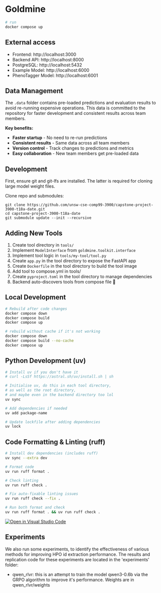 # Goldmine

```bash
# run
docker compose up
```

## External access
- Frontend: http://localhost:3000
- Backend API: http://localhost:8000
- PostgreSQL: http://localhost:5432
- Example Model: http://localhost:6000
- PhenoTagger Model: http://localhost:6001

## Data Management

The `.data` folder contains pre-loaded predictions and evaluation results to avoid re-running expensive operations. This data is committed to the repository for faster development and consistent results across team members.

**Key benefits:**
- **Faster startup** - No need to re-run predictions
- **Consistent results** - Same data across all team members  
- **Version control** - Track changes to predictions and metrics
- **Easy collaboration** - New team members get pre-loaded data


## Development
First, ensure git and git-lfs are installed. The latter is required for cloning large model weight files.

Clone repo and submodules:
```
git clone https://github.com/unsw-cse-comp99-3900/capstone-project-3900-t18a-date.git
cd capstone-project-3900-t18a-date
git submodule update --init --recursive
```

## Adding New Tools
1. Create tool directory in `tools/`
2. Implement `ModelInterface` from `goldmine.toolkit.interface`
3. Implement tool logic in `tools/my-tool/tool.py`
4. Create `app.py` in the tool directory to expose the FastAPI app
5. Create `Dockerfile` in the tool directory to build the tool image
6. Add tool to compose.yml in tools/
7. Create `pyproject.toml` in the tool directory to manage dependencies
8. Backend auto-discovers tools from compose file :rocket:

## Local Development
```bash
# Rebuild after code changes
docker compose down
docker compose build
docker compose up
```

```bash
# rebuild without cache if it's not working
docker compose down
docker compose build --no-cache
docker compose up
```

## Python Development (uv)
```bash
# Install uv if you don't have it
# curl -LsSf https://astral.sh/uv/install.sh | sh

# Initialise uv, do this in each tool directory,
# as well as the root directory,
# and maybe even in the backend directory too lol
uv sync

# Add dependencies if needed
uv add package-name

# Update lockfile after adding dependencies
uv lock
```

## Code Formatting & Linting (ruff)
```bash
# Install dev dependencies (includes ruff)
uv sync --extra dev

# Format code
uv run ruff format .

# Check linting
uv run ruff check .

# Fix auto-fixable linting issues
uv run ruff check --fix .

# Run both format and check
uv run ruff format . && uv run ruff check .
```


[![Open in Visual Studio Code](https://classroom.github.com/assets/open-in-vscode-2e0aaae1b6195c2367325f4f02e2d04e9abb55f0b24a779b69b11b9e10269abc.svg)](https://classroom.github.com/online_ide?assignment_repo_id=19698121&assignment_repo_type=AssignmentRepo)

## Experiments
We also run some experiments, to identify the effectiveness of various methods for improving HPO id extraction performance. The results and replication code for these experiments are located in the 'experiments' folder:
- qwen_rlvr: this is an attempt to train the model qwen3-0.6b via the GRPO algorithm to improve it's performance. Weights are in qwen_rlvr/weights